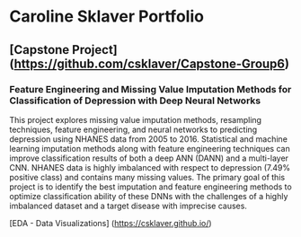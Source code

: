 # Caroline Sklaver Portfolio

## [Capstone Project] (https://github.com/csklaver/Capstone-Group6)
### Feature Engineering and Missing Value Imputation Methods for Classification of Depression with Deep Neural Networks
This project explores missing value imputation methods, resampling techniques, feature engineering, and neural networks to predicting depression using NHANES data from 2005 to 2016. Statistical and machine learning imputation methods along with feature engineering techniques can improve classification results of both a deep ANN (DANN) and a multi-layer CNN. NHANES data is highly imbalanced with respect to depression (7.49% positive class) and contains many missing values. The primary goal of this project is to identify the best imputation and feature engineering methods to optimize classification ability of these DNNs with the challenges of a highly imbalanced dataset and a target disease with imprecise causes.

[EDA - Data Visualizations] (https://csklaver.github.io/)
